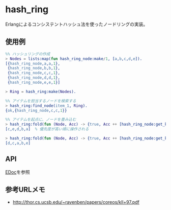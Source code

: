 hash_ring
=========
Erlangによるコンシステントハッシュ法を使ったノードリングの実装。

使用例
------
```erlang
%% ハッシュリングの作成
> Nodes = lists:map(fun hash_ring_node:make/1, [a,b,c,d,e]).
[{hash_ring_node,a,a,1},
 {hash_ring_node,b,b,1},
 {hash_ring_node,c,c,1},
 {hash_ring_node,d,d,1},
 {hash_ring_node,e,e,1}]

> Ring = hash_ring:make(Nodes).

%% アイテムを担当するノードを検索する
> hash_ring:find_node(item_1, Ring).
{ok,{hash_ring_node,c,c,1}}

%% アイテムを起点に、ノードを畳み込む
> hash_ring:fold(fun (Node, Acc) -> {true, Acc ++ [hash_ring_node:get_key(Node)]} end, item_1, [], Ring).
[c,e,d,b,a]  % 優先度が高い順に操作される

> hash_ring:fold(fun (Node, Acc) -> {true, Acc ++ [hash_ring_node:get_key(Node)]} end, item_2, [], Ring).
[d,c,a,b,e]
```

API
---

[EDoc](doc/README.md)を参照

参考URLメモ
----------
- http://thor.cs.ucsb.edu/~ravenben/papers/coreos/kll+97.pdf
